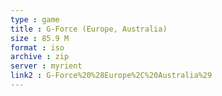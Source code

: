 ```yaml
---
type : game
title : G-Force (Europe, Australia)
size : 85.9 M
format : iso
archive : zip
server : myrient
link2 : G-Force%20%28Europe%2C%20Australia%29
---
```

